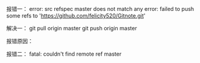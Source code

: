 
报错一：
error: src refspec master does not match any
error: failed to push some refs to 'https://github.com/felicity520/Gitnote.git'

解决一：
git pull origin master
git push origin master

报错原因：


报错二：
fatal: couldn't find remote ref master
